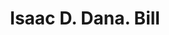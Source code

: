 ---
doi: 10.7916/D8MW3V4V
date_other: '1880'
date_other_textual: 1880-1889
form: printed ephemera
genre:
- Invoices
name:
- Isaac D. Dana
object_in_context_url: https://biggert.cul.columbia.edu/items/view/ave_biggert_00395
subject_hierarchical_geographic:
- Boston, Massachusetts, United States
subject_name:
- Isaac D. Dana
title: Isaac D. Dana. Bill
sort_title: Isaac D. Dana. Bill
call_number: ave_biggert_00395
coordinates:
- 42.35805555555556,-71.06361111111111
pid: ave_biggert_00395
identifiers: ave_biggert_00395
thumbnail: https://derivativo-2.library.columbia.edu/iiif/2/ldpd:344154/full/!256,256/0/native.jpg
permalink: "/biggert/ave_biggert_00395/"
layout: iiif-image-page
---
